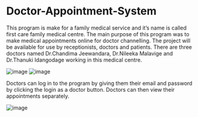 # Doctor-Appointment-System

This program is make for a family medical service and it’s name is called first care family medical centre. The main purpose of this program was to make medical appointments online for doctor channelling. The project will be available for use by receptionists, doctors and patients. There are three doctors named Dr.Chandima Jeewandara, Dr.Nileeka Malavige and Dr.Thanuki Idangodage working in this medical centre.

![image](https://user-images.githubusercontent.com/68580812/197377224-3d5910be-d1ff-423c-aa16-95250015a230.png)
![image](https://user-images.githubusercontent.com/68580812/197377475-a6ba8ad5-b442-4dbf-add0-9c3435ac703b.png)


Doctors can log in to the program by giving them their email and password by clicking the login as a doctor button. Doctors can then view their appointments separately.

![image](https://user-images.githubusercontent.com/68580812/197377619-8be20a3e-e79c-4e97-a350-a545ae4b9c0a.png)
